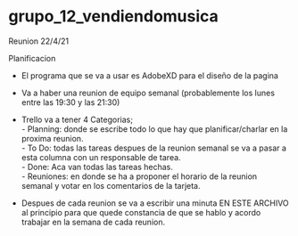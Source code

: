 # grupo_12_vendiendomusica

Reunion 22/4/21 <br>

Planificacion <br>
  - El programa que se va a usar es AdobeXD para el diseño de la pagina <br>
  - Va a haber una reunion de equipo semanal (probablemente los lunes entre las 19:30 y las 21:30)
  - Trello va a tener 4 Categorias; <br>
                                  - Planning: donde se escribe todo lo que hay que planificar/charlar en la proxima reunion. <br>
                                  - To Do: todas las tareas despues de la reunion semanal se va a pasar a esta columna con un responsable de tarea. <br>
                                  - Done: Aca van todas las tareas hechas. <br>
                                  - Reuniones: en donde se ha a proponer el horario de la reunion semanal y votar en los comentarios de la tarjeta. <br>

   - Despues de cada reunion se va a escribir una minuta EN ESTE ARCHIVO al principio para que quede constancia de que se hablo y acordo trabajar en la semana de cada reunion. <br>
                               
  
